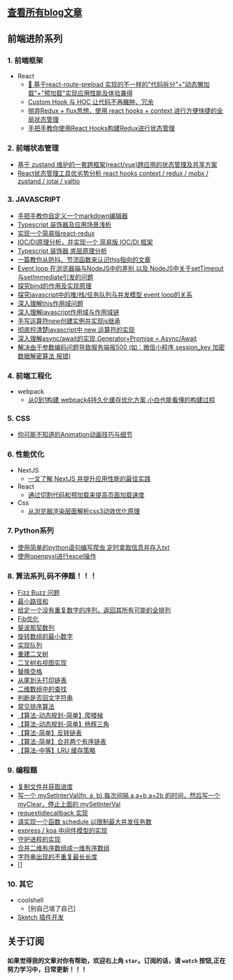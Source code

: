 ## [查看所有blog文章](https://github.com/AwesomeDevin/blog/issues)


## 前端进阶系列

### 1. 前端框架
  - React
    - [🚀 基于react-route-preload 实现的不一样的"代码拆分"+"动态懒加载"+"预加载"实现应用性能及体验兼得](https://github.com/AwesomeDevin/blog/issues/91)  
    - [Custom Hook 与 HOC 让代码不再臃肿、冗余](https://github.com/AwesomeDevin/blog/issues/65)  
    - [抛弃Redux + flux思想，使用 react hooks + context 进行方便快捷的全局状态管理](https://github.com/AwesomeDevin/blog/issues/79)   
    - [手把手教你使用React Hooks构建Redux进行状态管理](https://github.com/AwesomeDevin/blog/issues/28)

### 2. 前端状态管理
  - [基于 zustand 维护的一套跨框架(react/vue)跨应用的状态管理及共享方案](https://github.com/AwesomeDevin/blog/issues/90)  
  - [React状态管理工具优劣势分析 react hooks context / redux / mobx / zustand / jotai / valtio](https://github.com/AwesomeDevin/blog/issues/81) 

### 3. JAVASCRIPT
  - [手把手教你自定义一个markdown编辑器](https://github.com/AwesomeDevin/blog/issues/67)  
  - [Typescript 装饰器及应用场景浅析](https://github.com/AwesomeDevin/blog/issues/62)  
  - [实现一个简易版react-redux](https://github.com/AwesomeDevin/blog/issues/48)  
  - [IOC/DI原理分析，并实现一个 简易版 IOC/DI 框架](https://github.com/AwesomeDevin/blog/issues/44)   
  - [Typescript 装饰器 底层原理分析](https://github.com/AwesomeDevin/blog/issues/43)   
  - [一篇教你从防抖、节流函数来认识this指向的文章](https://github.com/AwesomeDevin/blog/issues/31)  
  - [Event loop 在浏览器端与NodeJS中的差别 以及 NodeJS中关于setTimeout与setImmediate引发的问题](https://github.com/AwesomeDevin/blog/issues/26)  
  - [探究bind的作用及实现原理](https://github.com/AwesomeDevin/blog/issues/25)  
  - [探究javascript中的堆/栈/任务队列与并发模型 event loop的关系](https://github.com/AwesomeDevin/blog/issues/12)  
  - [深入理解this作用域问题](https://github.com/AwesomeDevin/blog/issues/10)  
  - [深入理解javascript作用域与作用域链](https://github.com/AwesomeDevin/blog/issues/9)  
  - [手写运算符new创建实例并实现js继承](https://github.com/AwesomeDevin/blog/issues/8)  
  - [彻底捋清楚javascript中 new 运算符的实现](https://github.com/AwesomeDevin/blog/issues/7)  
  - [深入理解async/await的实现,Generator+Promise = Async/Await](https://github.com/AwesomeDevin/blog/issues/3)  
  - [解决由于参数编码问题导致服务端报500 (如：微信小程序 session_key 加密数据解密算法 报错)](https://github.com/AwesomeDevin/blog/issues/2)  

### 4. 前端工程化
  - webpack
    - [从0到1构建,webpack4持久化缓存优化方案,小白也能看懂的构建过程](https://github.com/AwesomeDevin/blog/issues/4)
  
### 5. CSS
  - [你可能不知道的Animation动画技巧与细节](https://github.com/AwesomeDevin/blog/issues/35)  

### 6. 性能优化
  - NextJS
    - [一文了解 NextJS 并提升应用性能的最佳实践](https://github.com/AwesomeDevin/blog/issues/74)  
  - React
    - [通过切割代码和预加载来提高页面加载速度](https://github.com/AwesomeDevin/blog/issues/84)
  - Css
    - [从浏览器渲染层面解析css3动效优化原理](https://github.com/AwesomeDevin/blog/issues/39)

### 7. Python系列
  - [使用简单的python语句编写爬虫 定时拿取信息并存入txt](https://github.com/AwesomeDevin/blog/issues/6)  
  - [使用openpyxl进行excel操作](https://github.com/AwesomeDevin/blog/issues/5)


### 8. 算法系列,码不停题！！！
  - [Fizz Buzz 问题 ](https://github.com/AwesomeDevin/blog/issues/23)  
  - [最小路径和 ](https://github.com/AwesomeDevin/blog/issues/22)  
  - [给定一个没有重复数字的序列，返回其所有可能的全排列](https://github.com/AwesomeDevin/blog/issues/11)  
  - [Fib优化](https://github.com/AwesomeDevin/blog/issues/49)  
  - [斐波那契数列](https://github.com/AwesomeDevin/blog/issues/20)  
  - [旋转数组的最小数字](https://github.com/AwesomeDevin/blog/issues/19)  
  - [实现队列 ](https://github.com/AwesomeDevin/blog/issues/18)  
  - [重建二叉树](https://github.com/AwesomeDevin/blog/issues/17)
  - [二叉树右视图实现](https://github.com/AwesomeDevin/blog/issues/94)    
  - [替换空格](https://github.com/AwesomeDevin/blog/issues/16)  
  - [从尾到头打印链表](https://github.com/AwesomeDevin/blog/issues/15)   
  - [二维数组中的查找](https://github.com/AwesomeDevin/blog/issues/14)  
  - [判断是否回文字符串](https://github.com/AwesomeDevin/blog/issues/98)  
  - [常见排序算法](https://github.com/AwesomeDevin/blog/issues/97)  
  - [【算法-动态规划-简单】爬楼梯](https://github.com/AwesomeDevin/blog/issues/89)
  - [【算法-动态规划-简单】杨辉三角](https://github.com/AwesomeDevin/blog/issues/108)
  - [【算法-简单】反转链表](https://github.com/AwesomeDevin/blog/issues/88)  
  - [【算法-简单】合并两个有序链表](https://github.com/AwesomeDevin/blog/issues/87)  
  - [【算法-中等】LRU 缓存策略](https://github.com/AwesomeDevin/blog/issues/102)  

### 9. 编程题
  - [复制文件并获取进度](https://github.com/AwesomeDevin/blog/issues/47)
  - [写一个 mySetInterVal(fn, a, b),每次间隔 a,a+b,a+2b 的时间，然后写一个 myClear，停止上面的 mySetInterVal](https://github.com/AwesomeDevin/blog/issues/99)   
  - [requestidlecallback 实现](https://github.com/AwesomeDevin/blog/issues/96)  
  - [请实现一个函数 schedule 以限制最大并发任务数](https://github.com/AwesomeDevin/blog/issues/95)  
  - [express / koa 中间件模型的实现](https://github.com/AwesomeDevin/blog/issues/93)  
  - [守护进程的实现](https://github.com/AwesomeDevin/blog/issues/92)  
  - [合并二维有序数组成一维有序数组](https://github.com/AwesomeDevin/blog/issues/100)  
  - [字符串出现的不重复最长长度](https://github.com/AwesomeDevin/blog/issues/101)
  - [] 


### 10. 其它
  - coolshell
    - [别自己墙了自己]    
  - [Sketch 插件开发](https://github.com/AwesomeDevin/blog/issues/83)
    
  


## 关于订阅
#### 如果觉得我的文章对你有帮助，欢迎右上角 `star`。订阅的话，请 `watch` 按钮,正在努力学习中，日常更新！！！


